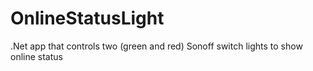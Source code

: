 # OnlineStatusLight
.Net app that controls two (green and red) Sonoff switch lights to show online status

